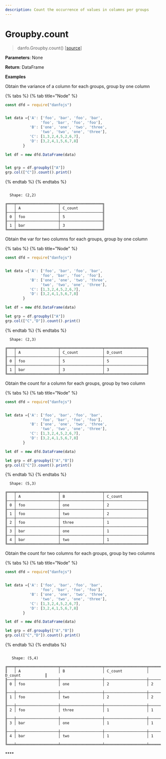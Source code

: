 ```yaml
---
description: Count the occurrence of values in columns per groups
---
```


# Groupby.count

> danfo.Groupby.count\(\)      \[[source](https://github.com/opensource9ja/danfojs/blob/master/danfojs/src/core/groupby.js#L249)\]

**Parameters**: None

**Return**: DataFrame

**Examples**

Obtain the variance of a column for each groups, group by one column

{% tabs %}
{% tab title="Node" %}
```javascript
const dfd = require("danfojs")


let data ={'A': ['foo', 'bar', 'foo', 'bar',
                'foo', 'bar', 'foo', 'foo'],
           'B': ['one', 'one', 'two', 'three',
                'two', 'two', 'one', 'three'],
           'C': [1,3,2,4,5,2,6,7],
           'D': [3,2,4,1,5,6,7,8]
        }

let df = new dfd.DataFrame(data)


let grp = df.groupby(["A"])
grp.col(["C"]).count().print()
```
{% endtab %}
{% endtabs %}

```text

  Shape: (2,2) 

╔═══╤═══════════════════╤═══════════════════╗
║   │ A                 │ C_count           ║
╟───┼───────────────────┼───────────────────╢
║ 0 │ foo               │ 5                 ║
╟───┼───────────────────┼───────────────────╢
║ 1 │ bar               │ 3                 ║
╚═══╧═══════════════════╧═══════════════════╝
```

Obtain the var for two columns for each groups, group by one column

{% tabs %}
{% tab title="Node" %}
```javascript
const dfd = require("danfojs")


let data ={'A': ['foo', 'bar', 'foo', 'bar',
                'foo', 'bar', 'foo', 'foo'],
           'B': ['one', 'one', 'two', 'three',
                'two', 'two', 'one', 'three'],
           'C': [1,3,2,4,5,2,6,7],
           'D': [3,2,4,1,5,6,7,8]
        }

let df = new dfd.DataFrame(data)

let grp = df.groupby(["A"])
grp.col(["C","D"]).count().print()
```
{% endtab %}
{% endtabs %}

```text
  Shape: (2,3) 

╔═══╤═══════════════════╤═══════════════════╤═══════════════════╗
║   │ A                 │ C_count           │ D_count           ║
╟───┼───────────────────┼───────────────────┼───────────────────╢
║ 0 │ foo               │ 5                 │ 5                 ║
╟───┼───────────────────┼───────────────────┼───────────────────╢
║ 1 │ bar               │ 3                 │ 3                 ║
╚═══╧═══════════════════╧═══════════════════╧═══════════════════╝
```

Obtain the count for a column for each groups, group by two column

{% tabs %}
{% tab title="Node" %}
```javascript
const dfd = require("danfojs")


let data ={'A': ['foo', 'bar', 'foo', 'bar',
                'foo', 'bar', 'foo', 'foo'],
           'B': ['one', 'one', 'two', 'three',
                'two', 'two', 'one', 'three'],
           'C': [1,3,2,4,5,2,6,7],
           'D': [3,2,4,1,5,6,7,8]
        }

let df = new dfd.DataFrame(data)

let grp = df.groupby(["A","B"])
grp.col(["C"]).count().print()

```
{% endtab %}
{% endtabs %}

```text
  Shape: (5,3) 

╔═══╤═══════════════════╤═══════════════════╤═══════════════════╗
║   │ A                 │ B                 │ C_count           ║
╟───┼───────────────────┼───────────────────┼───────────────────╢
║ 0 │ foo               │ one               │ 2                 ║
╟───┼───────────────────┼───────────────────┼───────────────────╢
║ 1 │ foo               │ two               │ 2                 ║
╟───┼───────────────────┼───────────────────┼───────────────────╢
║ 2 │ foo               │ three             │ 1                 ║
╟───┼───────────────────┼───────────────────┼───────────────────╢
║ 3 │ bar               │ one               │ 1                 ║
╟───┼───────────────────┼───────────────────┼───────────────────╢
║ 4 │ bar               │ two               │ 1                 ║
╚═══╧═══════════════════╧═══════════════════╧═══════════════════╝
```

Obtain the count for two columns for each groups, group by two columns

{% tabs %}
{% tab title="Node" %}
```javascript
const dfd = require("danfojs")


let data ={'A': ['foo', 'bar', 'foo', 'bar',
                'foo', 'bar', 'foo', 'foo'],
           'B': ['one', 'one', 'two', 'three',
                'two', 'two', 'one', 'three'],
           'C': [1,3,2,4,5,2,6,7],
           'D': [3,2,4,1,5,6,7,8]
        }

let df = new dfd.DataFrame(data)

let grp = df.groupby(["A","B"])
grp.col(["C","D"]).count().print()
```
{% endtab %}
{% endtabs %}

```text
  
   Shape: (5,4) 

╔═══╤═══════════════════╤═══════════════════╤═══════════════════╤═══════════════════╗
║   │ A                 │ B                 │ C_count           │ D_count           ║
╟───┼───────────────────┼───────────────────┼───────────────────┼───────────────────╢
║ 0 │ foo               │ one               │ 2                 │ 2                 ║
╟───┼───────────────────┼───────────────────┼───────────────────┼───────────────────╢
║ 1 │ foo               │ two               │ 2                 │ 2                 ║
╟───┼───────────────────┼───────────────────┼───────────────────┼───────────────────╢
║ 2 │ foo               │ three             │ 1                 │ 1                 ║
╟───┼───────────────────┼───────────────────┼───────────────────┼───────────────────╢
║ 3 │ bar               │ one               │ 1                 │ 1                 ║
╟───┼───────────────────┼───────────────────┼───────────────────┼───────────────────╢
║ 4 │ bar               │ two               │ 1                 │ 1                 ║
╚═══╧═══════════════════╧═══════════════════╧═══════════════════╧═══════════════════╝
```

\*\*\*\*


